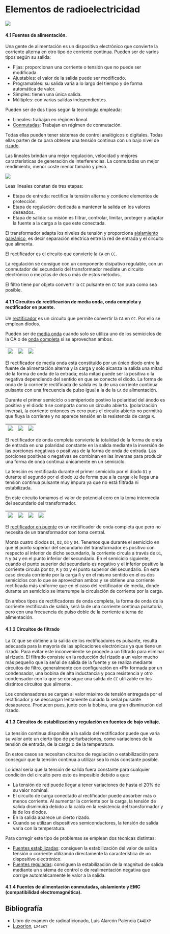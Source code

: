 # Elementos de radioelectricidad

![](https://github.com/redeltaglio/RNMnetwork/raw/master/Images/rtx-yaesu-ft-1000mp-mark-v.jpg)

#### 4.1 Fuentes de alimentación.

Una gente de alimentación es un dispositivo electrónico que convierte la corriente alterna en otro tipo de corriente continua. Pueden ser de varios tipos según su salida:

- Fijas: proporcionan una corriente o tensión que no puede ser modificada.
- Ajustables: el valor de la salida puede ser modificado.
- Programables: su salida varia a lo largo del tiempo y de forma automática de valor.
- Simples: tienen una única salida.
- Múltiples: con varias salidas independientes.

Pueden ser de dos tipos según la tecnología empleada:

- Lineales: trabajan en régimen lineal.
- [Conmutadas](https://es.wikipedia.org/wiki/Fuente_conmutada): Trabajan en régimen de conmutación. 

Todas ellas pueden tener sistemas de control analógicos o digitales. Todas ellas parten de `CA` para obtener una tensión continua con un bajo nivel de [rizado](https://es.wikipedia.org/wiki/Rizado).

Las lineales brindan una mejor regulación, velocidad y mejores características de generación de interferencias. La conmutadas un mejor rendimiento, menor coste menor tamaño y peso.

![](https://github.com/redeltaglio/RNMnetwork/raw/master/Images/Bloques-fuente.png)

Leas lineales constan de tres etapas:

- Etapa de entrada: rectifica la tensión alterna y contiene elementos de protección.
- Etapa de regulación: dedicada a mantener la salida en los valores deseados.
- Etapa de salida: su misión es filtrar, controlar, limitar, proteger y adaptar la fuente a la carga a la que este conectada.

El transformador adapta los niveles de tensión y proporciona [aislamiento galvánico](https://es.wikipedia.org/wiki/Aislamiento_galv%C3%A1nico), es decir separación eléctrica entre la red de entrada y el circuito que alimenta.

El rectificador es el circuito que convierte la `CA` en `CC`. 

La regulación se consigue con un componente disipativo regulable, con un conmutador del secundario del transformador mediate un circuito electrónico o mezclas de dos o más de estos métodos.

El filtro tiene por objeto convertir la `CC` pulsante en `CC` tan pura como sea posible.

#### 4.1.1 Circuitos de rectificación de media onda, onda completa y rectificador en puente.

Un [rectificador](https://es.wikipedia.org/wiki/Rectificador) es un circuito que permite convertir la `CA` en `CC`. Por ello se emplean diodos.

Pueden ser de [media onda](https://es.wikipedia.org/wiki/Rectificador_de_monof%C3%A1sico_de_media_onda) cuando solo se utiliza uno de los semiciclos de la CA o de [onda completa](https://es.wikipedia.org/wiki/Rectificador_de_onda_completa) si se aprovechan ambos.

| ![](https://upload.wikimedia.org/wikipedia/commons/9/91/Tensi%C3%B3n_sinusoidal.png) | ![](https://github.com/redeltaglio/RNMnetwork/raw/master/es.telecomlobby.com/radio_aficion/PCB/rectificador_mediaonda.png) | ![](https://upload.wikimedia.org/wikipedia/commons/c/c6/Tensi%C3%B3n_rectificada_media_onda.png) |
| ------------------------------------------------------------ | ------------------------------------------------------------ | ------------------------------------------------------------ |

El rectificador de media onda está constituido por un único diodo entre la fuente de alimentación alterna y la carga y solo alcanza la salida una mitad de la forma de onda de la entrada; esta mitad puede ser la positiva o la negativa dependiendo del sentido en que se conecte el diodo. La forma de onda de la corriente rectificada de salida es la de una corriente continua pulsante con una frecuencia de pulso igual a la de la `CA` de alimentación.

Durante el primer semiciclo o semiperiodo postivo la polaridad del ánodo es positiva y el diodo `D` se comporta como un circuito abierto. (polarización inversa), la corriente entonces es cero pues el circuito abierto no permitirá que fluya la corriente y no aparece tensión en la resistencia de carga `R`.

| ![](https://upload.wikimedia.org/wikipedia/commons/9/91/Tensi%C3%B3n_sinusoidal.png) | ![](https://github.com/redeltaglio/RNMnetwork/raw/master/es.telecomlobby.com/radio_aficion/PCB/rectificador_ondacompleta.png) | ![](https://upload.wikimedia.org/wikipedia/commons/3/37/Tensi%C3%B3n_rectificada_onda_completa.png) |
| ------------------------------------------------------------ | ------------------------------------------------------------ | ------------------------------------------------------------ |

El rectificador de onda completa convierte la totalidad de la forma de onda de entrada en una polaridad constante en la salida mediante la inversión de las porciones negativas o positivas de la forma de onda de entrada. Las porciones positivas o negativas se combinan en las inversas para producir una forma de onda continua únicamente en un semiciclo. 

La tensión es rectificada durante el primer semiciclo por el diodo `D1` y durante el segundo por el diodo `D2` de forma que a la carga `R` le llega una tensión continua pulsante muy impura ya que no está filtrada ni estabilizada. 

En este circuito tomamos el valor de potencial cero en la toma intermedia del secundario del transformador.

| ![](https://upload.wikimedia.org/wikipedia/commons/9/91/Tensi%C3%B3n_sinusoidal.png) | ![](https://upload.wikimedia.org/wikipedia/commons/3/34/Diodebridge-eng.gif) | ![](https://upload.wikimedia.org/wikipedia/commons/3/37/Tensi%C3%B3n_rectificada_onda_completa.png) | ![](https://upload.wikimedia.org/wikipedia/commons/8/8b/Diode_bridge.svg) |
| ------------------------------------------------------------ | ------------------------------------------------------------ | ------------------------------------------------------------ | ------------------------------------------------------------ |

El [rectificador en puente](https://es.wikipedia.org/wiki/Puente_rectificador) es un rectificador de onda completa que pero no necesita de un transformador con toma central.

Monta cuatro diodos `D1`, `D2`, `D3` y `D4`. Tenemos que durante el semiciclo en que el punto superior del secundario del transformador es positivo con respecto al inferior de dicho secundario, la corriente circula a través de `D1`, `R` y `D4` y en el punto inferior del secundario.  En el semiciclo siguiente, cuando el punto superior del secundario es negativo y el inferior positivo la corriente circula por `D2`, `R` y `D3` y el punto superior del secundario. En este caso circula corriente por la carga `R` y en el mismo sentido en el os dos semiciclos con lo que se aprovechan ambos y se obtiene una corriente rectificada más uniforme que en el caso del rectificador de media, donde durante un semiciclo se interrumpe la circulación de corriente por la carga. 

En ambos tipos de rectificadores de onda completa, la forma de onda de la corriente rectificada de salida, será la de una corriente continua pulsatoria, pero con una frecuencia de pulso doble de la corriente alterna de alimentación. 

#### 4.1.2 Circuitos de filtrado

La `CC` que se obtiene a la salida de los rectificadores es pulsante, resulta adecuada para la mayoría de las aplicaciones electrónicas ya que tiene un rizado. Para evitar este inconveniente se procede a un filtrado para eliminar al rizado. El filtrado consiste en la reducción del rizado a un valor mucho más pequeño que la señal de salida de la fuente y se realiza mediante circuitos de filtro, generalmente con configuración en «PI»  formada por un condensador, una bobina de alta inductancia y poca resistencia y otro condensador con lo que se consigue una salida de `CC` utilizable en los distintos circuitos que alimente.

Los condensadores se cargan al valor máximo de tensión entregada por el rectificador y se descargan lentamente cunado la señal pulsante desaparece. Producen pues, junto con la bobina, una gran disminución del rizado.

#### 4.1.3 Circuitos de estabilización y regulación en fuentes de bajo voltaje.

La tensión continua disponible a la salida del rectificador puede que varía su valor ante un cierto tipo de perturbaciones, como variaciones de la tensión de entrada, de la carga o de la temperatura.

En estos casos se necesitan circuitos de regulación o estabilización para conseguir que la tensión continua a utilizar sea lo más constante posible. 

Lo ideal sería que la tensión de salida fuera constante para cualquier condición del circuito pero esto es imposible debido a que:

- La tensión de red puede llegar a tener variaciones de hasta el 20% de su valor nominal.
- El circuito de carga conectado al rectificador puede absorber más o menos corriente. Al aumentar la corriente por la carga, la tensión de salida disminuirá debido a la caída en la resistencia del transformador y la de los diodos.
- En la salida aparece un cierto rizado.
- Cuando se utilizan dispositivos semiconductores, la tensión de salida varia con la temperatura.

Para corregir este tipo de problemas se emplean dos técnicas distintas:

- <u>Fuentes estabilizadas</u>: consiguen la estabilización del valor de salida tensión o corriente utilizando directamente la característica de un dispositivo electrónico.
- <u>Fuentes reguladas</u>: consiguen la estabilización de la magnitud de salida mediante un sistema de control o de realimentación negativa que corrige automáticamente le valor a la salida.

#### 4.1.4 Fuentes de alimentación conmutadas, aislamiento y EMC (compatibilidad electromagnética).



## Bibliografía

- Libro de examen de radioaficionado, Luis Alarcón Palencia `EA4DXP`
- [Luxorion](http://www.astrosurf.com/luxorion/menu-qsl.htm), `LX4SKY`